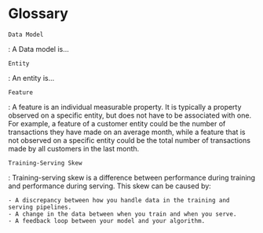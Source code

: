 # Glossary

`Data Model`

:   A Data model is...

`Entity`

:   An entity is...

`Feature`

:   A feature is an individual measurable property. It is typically a property 
observed on a specific entity, but does not have to be associated with one. 
For example, a feature of a customer entity could be the number of transactions 
they have made on an average month, while a feature that is not observed on a 
specific entity could be the total number of transactions made by all customers 
in the last month.


`Training-Serving Skew`

:   Training-serving skew is a difference between performance during training and performance during serving. This skew can be caused by:

    - A discrepancy between how you handle data in the training and serving pipelines.
    - A change in the data between when you train and when you serve.
    - A feedback loop between your model and your algorithm.